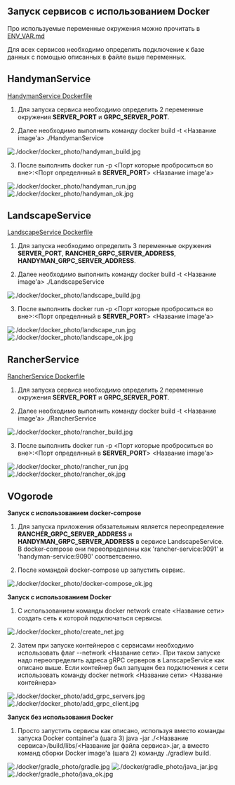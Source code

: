 ## Запуск сервисов с использованием Docker


Про используемые переменные окружения можно прочитать в [ENV_VAR.md](../docs/ENV_VAR/ENV_VAR.md)

Для всех сервисов необходимо определить подключение к базе данных с помощью описанных в файле выше переменных.


## HandymanService

[HandymanService Dockerfile](../HandymanService/Dockerfile)

1) Для запуска сервиса необходимо определить 2 переменные окружения **SERVER_PORT** и **GRPC_SERVER_PORT**.

2) Далее необходимо выполнить команду docker build -t <Название image'а> ./HandymanService

![./docker/docker_photo/handyman_build.jpg](./docker/docker_photo/handyman_build.jpg)

3) После выполнить docker run -p <Порт которые проброситься во вне>:<Порт определнный в **SERVER_PORT**> <Название image'а>

![./docker/docker_photo/handyman_run.jpg](./docker/docker_photo/handyman_run.jpg)
![./docker/docker_photo/handyman_ok.jpg](./docker/docker_photo/handyman_ok.jpg)

## LandscapeService

[LandscapeService Dockerfile](../LandscapeService/Dockerfile)

1) Для запуска необходимо определить 3 переменные окружения **SERVER_PORT**, **RANCHER_GRPC_SERVER_ADDRESS**, **HANDYMAN_GRPC_SERVER_ADDRESS**.

2) Далее необходимо выполнить команду docker build -t <Название image'а> ./LandscapeService

![./docker/docker_photo/landscape_build.jpg](./docker/docker_photo/landscape_build.jpg)

3) После выполнить docker run -p <Порт которые проброситься во вне>:<Порт определнный в **SERVER_PORT**> <Название image'а>

![./docker/docker_photo/landscape_run.jpg](./docker/docker_photo/landscape_run.jpg)
![./docker/docker_photo/landscape_ok.jpg](./docker/docker_photo/landscape_ok.jpg)

## RancherService

[RancherService Dockerfile](../RancherService/Dockerfile)

1) Для запуска сервиса необходимо определить 2 переменные окружения **SERVER_PORT** и **GRPC_SERVER_PORT**.

2) Далее необходимо выполнить команду docker build -t <Название image'а> ./RancherService

![./docker/docker_photo/rancher_build.jpg](./docker/docker_photo/rancher_build.jpg)

3) После выполнить docker run -p <Порт которые проброситься во вне>:<Порт определнный в **SERVER_PORT**> <Название image'а>

![./docker/docker_photo/rancher_run.jpg](./docker/docker_photo/rancher_run.jpg)
![./docker/docker_photo/rancher_ok.jpg](./docker/docker_photo/rancher_ok.jpg)

## VOgorode

**Запуск с использованием docker-compose**

1) Для запуска приложения обязательным является переопределение **RANCHER_GRPC_SERVER_ADDRESS** и **HANDYMAN_GRPC_SERVER_ADDRESS** в сервисе LandscapeService.
В docker-compose они переопределены как 'rancher-service:9091' и 'handyman-service:9090' соответсвенно. 

2) После командой docker-compose up запустить сервис.

![./docker/docker_photo/docker-compose_ok.jpg](./docker/docker_photo/docker-compose_ok.jpg)

**Запуск с использованием Docker**

1) С использованием команды docker network create <Название сети> создать сеть к которой подключаться сервисы.

![./docker/docker_photo/create_net.jpg](./docker/docker_photo/create_net.jpg)
    
2) Затем при запуске контейнеров с сервисами необходимо использовать флаг --network <Название сети>. При таком запуске надо переопределить адреса gRPC серверов в LanscapeService как описано выше.
Если контейнер был запущен без подключения к сети использовать команду docker network <Название сети> <Название контейнера>

![./docker/docker_photo/add_grpc_servers.jpg](./docker/docker_photo/add_grpc_servers.jpg)
![./docker/docker_photo/add_grpc_client.jpg](./docker/docker_photo/add_grpc_client.jpg)
     
**Запуск без использования Docker**

1) Просто запустить сервисы как описано, используя вместо команды запуска Docker container'а (шага 3) java -jar ./<Название сервиса>/build/libs/<Название jar файла сервиса>.jar, а вместо команд сборки Docker image'а (шага 2) команду ./gradlew build.

![./docker/gradle_photo/gradle.jpg](./docker/gradle_photo/gradle.jpg)
![./docker/gradle_photo/java_jar.jpg](./docker/gradle_photo/java_jar.jpg)
![./docker/gradle_photo/java_ok.jpg](./docker/gradle_photo/java_ok.jpg)
